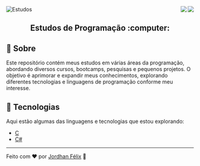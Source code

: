 <img alt="Estudos" src="https://user-images.githubusercontent.com/46610114/118693618-9a594b80-b7e1-11eb-826b-a06c125022c9.png" />

<a href="https://badges.pufler.dev">
<img align="right" src="https://badges.pufler.dev/visits/jordhanfelix/estudos">
</a> 
<a href="https://opensource.org/licenses/MIT">
<img align="right" src="https://img.shields.io/npm/l/express">
</a>

<br/>

<h2 align="center">
  Estudos de Programação :computer:
</h2>

## :page_facing_up: Sobre

Este repositório contém meus estudos em várias áreas da programação, abordando diversos cursos, bootcamps, pesquisas e pequenos projetos. O objetivo é aprimorar e expandir meus conhecimentos, explorando diferentes tecnologias e linguagens de programação conforme meu interesse.

## :wrench: Tecnologias

Aqui estão algumas das linguagens e tecnologias que estou explorando:

- [C](https://github.com/JordhanFelix/estudos/tree/main/C)
- [C#](https://github.com/JordhanFelix/estudos/tree/main/Csharp)

---

Feito com :heart: por [Jordhan Félix](https://github.com/JordhanFelix) :wave:
